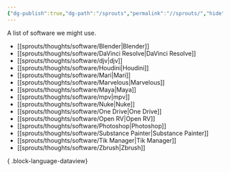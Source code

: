 ```yaml
---
{"dg-publish":true,"dg-path":"/sprouts","permalink":"//sprouts/","hide":true}
---
```


A list of software we might use.
- [[sprouts/thoughts/software/Blender\|Blender]]
- [[sprouts/thoughts/software/DaVinci Resolve\|DaVinci Resolve]]
- [[sprouts/thoughts/software/djv\|djv]]
- [[sprouts/thoughts/software/Houdini\|Houdini]]
- [[sprouts/thoughts/software/Mari\|Mari]]
- [[sprouts/thoughts/software/Marvelous\|Marvelous]]
- [[sprouts/thoughts/software/Maya\|Maya]]
- [[sprouts/thoughts/software/mpv\|mpv]]
- [[sprouts/thoughts/software/Nuke\|Nuke]]
- [[sprouts/thoughts/software/One Drive\|One Drive]]
- [[sprouts/thoughts/software/Open RV\|Open RV]]
- [[sprouts/thoughts/software/Photoshop\|Photoshop]]
- [[sprouts/thoughts/software/Substance Painter\|Substance Painter]]
- [[sprouts/thoughts/software/Tik Manager\|Tik Manager]]
- [[sprouts/thoughts/software/Zbrush\|Zbrush]]

{ .block-language-dataview}
